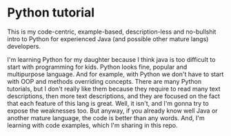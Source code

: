 # Python tutorial

This is my code-centric, example-based, description-less and no-bullshit intro to Python for experienced Java (and possible other mature langs) developers.

I'm learning Python for my daughter because I think java is too difficult to start with programming for kids. Python looks fine, popular and multipurpose language. And for example, with Python we don't have to start with OOP and methods overriding concepts. There are many Python tutorials, but I don't really like them because they require to read many text descriptions, then more text descriptions, and they are focused on the fact that each feature of this lang is great. Well, it isn't, and I'm gonna try to expose the weaknesses too. But anyway, if you already know well Java or another mature language, the code is better than any words. And, I'm learning with code examples, which I'm sharing in this repo.


